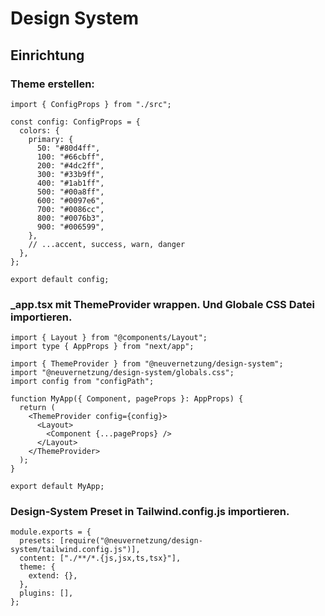 # Design System

## Einrichtung

### Theme erstellen:

```
import { ConfigProps } from "./src";

const config: ConfigProps = {
  colors: {
    primary: {
      50: "#80d4ff",
      100: "#66cbff",
      200: "#4dc2ff",
      300: "#33b9ff",
      400: "#1ab1ff",
      500: "#00a8ff",
      600: "#0097e6",
      700: "#0086cc",
      800: "#0076b3",
      900: "#006599",
    },
    // ...accent, success, warn, danger
  },
};

export default config;

```

### \_app.tsx mit ThemeProvider wrappen. Und Globale CSS Datei importieren.

```
import { Layout } from "@components/Layout";
import type { AppProps } from "next/app";

import { ThemeProvider } from "@neuvernetzung/design-system";
import "@neuvernetzung/design-system/globals.css";
import config from "configPath";

function MyApp({ Component, pageProps }: AppProps) {
  return (
    <ThemeProvider config={config}>
      <Layout>
        <Component {...pageProps} />
      </Layout>
    </ThemeProvider>
  );
}

export default MyApp;

```

### Design-System Preset in Tailwind.config.js importieren.

```
module.exports = {
  presets: [require("@neuvernetzung/design-system/tailwind.config.js")],
  content: ["./**/*.{js,jsx,ts,tsx}"],
  theme: {
    extend: {},
  },
  plugins: [],
};

```
